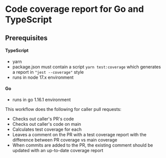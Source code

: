 # Code coverage report for Go and TypeScript

## Prerequisites
#### TypeScript
* yarn
* package.json must contain a script `yarn test:coverage` which generates a report in `"jest --coverage"` style
* runs in node 17.x environment

#### Go
* runs in go 1.16.1 environment

This workflow does the following for caller pull requests:

* Checks out caller's PR's code
* Checks out caller's code on main
* Calculates test coverage for each
* Leaves a comment on the PR with a test coverage report with the difference between PR coverage vs main coverage
* When commits are added to the PR, the existing comment should be updated with an up-to-date coverage report

